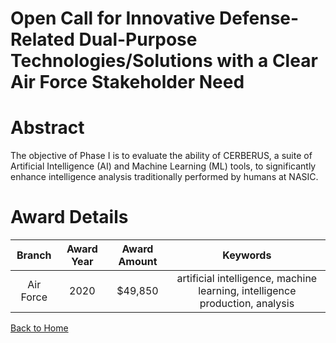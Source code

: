 
Open Call for Innovative Defense-Related Dual-Purpose Technologies/Solutions with a Clear Air Force Stakeholder Need
====================================================================================================================

# Abstract


The objective of Phase I is to evaluate the ability of CERBERUS, a suite of Artificial Intelligence (AI) and Machine Learning (ML) tools, to significantly enhance intelligence analysis traditionally performed by humans at NASIC.  

# Award Details

|Branch|Award Year|Award Amount|Keywords|
| :---: | :---: | :---: | :---: |
|Air Force|2020|$49,850|artificial intelligence, machine learning, intelligence production, analysis|
  
  


[Back to Home](https://github.com/chrischow/dod_sbir_awards#1687)